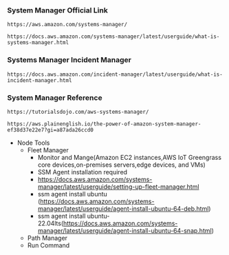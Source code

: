 ### System Manager Official Link
```
https://aws.amazon.com/systems-manager/
```
```
https://docs.aws.amazon.com/systems-manager/latest/userguide/what-is-systems-manager.html
```
### Systems Manager Incident Manager
```
https://docs.aws.amazon.com/incident-manager/latest/userguide/what-is-incident-manager.html
```
### System Manager Reference
```
https://tutorialsdojo.com/aws-systems-manager/
```
```
https://aws.plainenglish.io/the-power-of-amazon-system-manager-ef38d37e22e7?gi=a87ada26ccd0 
```

- Node Tools
  - Fleet Manager
    - Monitor and Mange(Amazon EC2 instances,AWS IoT Greengrass core devices,on-premises servers,edge devices, and VMs)
    - SSM Agent installation required
    - https://docs.aws.amazon.com/systems-manager/latest/userguide/setting-up-fleet-manager.html
    - ssm agent install ubuntu (https://docs.aws.amazon.com/systems-manager/latest/userguide/agent-install-ubuntu-64-deb.html)
    - ssm agent install ubuntu-22.04lts(https://docs.aws.amazon.com/systems-manager/latest/userguide/agent-install-ubuntu-64-snap.html)
  - Path Manager
  - Run Command



